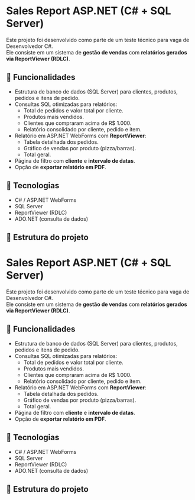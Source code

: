 # Sales Report ASP.NET (C# + SQL Server)

Este projeto foi desenvolvido como parte de um teste técnico para vaga de Desenvolvedor C#.  
Ele consiste em um sistema de **gestão de vendas** com **relatórios gerados via ReportViewer (RDLC)**.

## 🔹 Funcionalidades
- Estrutura de banco de dados (SQL Server) para clientes, produtos, pedidos e itens de pedido.
- Consultas SQL otimizadas para relatórios:
  - Total de pedidos e valor total por cliente.
  - Produtos mais vendidos.
  - Clientes que compraram acima de R$ 1.000.
  - Relatório consolidado por cliente, pedido e item.
- Relatório em ASP.NET WebForms com **ReportViewer**:
  - Tabela detalhada dos pedidos.
  - Gráfico de vendas por produto (pizza/barras).
  - Total geral.
- Página de filtro com **cliente** e **intervalo de datas**.
- Opção de **exportar relatório em PDF**.

## 🔹 Tecnologias
- C# / ASP.NET WebForms
- SQL Server
- ReportViewer (RDLC)
- ADO.NET (consulta de dados)

## 🔹 Estrutura do projeto
# Sales Report ASP.NET (C# + SQL Server)

Este projeto foi desenvolvido como parte de um teste técnico para vaga de Desenvolvedor C#.  
Ele consiste em um sistema de **gestão de vendas** com **relatórios gerados via ReportViewer (RDLC)**.

## 🔹 Funcionalidades
- Estrutura de banco de dados (SQL Server) para clientes, produtos, pedidos e itens de pedido.
- Consultas SQL otimizadas para relatórios:
  - Total de pedidos e valor total por cliente.
  - Produtos mais vendidos.
  - Clientes que compraram acima de R$ 1.000.
  - Relatório consolidado por cliente, pedido e item.
- Relatório em ASP.NET WebForms com **ReportViewer**:
  - Tabela detalhada dos pedidos.
  - Gráfico de vendas por produto (pizza/barras).
  - Total geral.
- Página de filtro com **cliente** e **intervalo de datas**.
- Opção de **exportar relatório em PDF**.

## 🔹 Tecnologias
- C# / ASP.NET WebForms
- SQL Server
- ReportViewer (RDLC)
- ADO.NET (consulta de dados)

## 🔹 Estrutura do projeto
